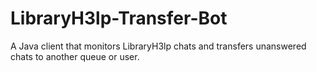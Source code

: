 LibraryH3lp-Transfer-Bot
========================

A Java client that monitors LibraryH3lp chats and transfers unanswered chats to another queue or user.
